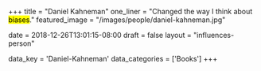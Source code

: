 +++
title = "Daniel Kahneman"
one_liner = "Changed the way I think about <mark>biases</mark>."
featured_image = "/images/people/daniel-kahneman.jpg"

date = 2018-12-26T13:01:15-08:00
draft = false
layout = "influences-person"

data_key = 'Daniel-Kahneman'
data_categories = ['Books']
+++

